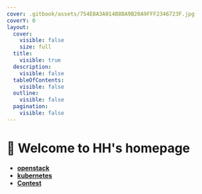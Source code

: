 ```yaml
---
cover: .gitbook/assets/754E8A3A014B8BA9B20A9FFF2346723F.jpg
coverY: 0
layout:
  cover:
    visible: false
    size: full
  title:
    visible: true
  description:
    visible: false
  tableOfContents:
    visible: false
  outline:
    visible: false
  pagination:
    visible: false
---
```


# 🫣 Welcome to HH's homepage



* [**openstack**](welcome-to-hhs-homepage/openstack/)
* [**kubernetes**](welcome-to-hhs-homepage/kubernetes/)
* [**Contest**](welcome-to-hhs-homepage/contest/)

